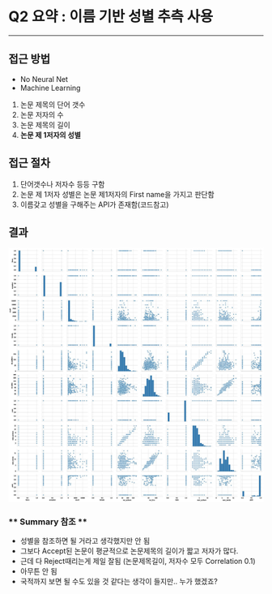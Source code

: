 # Q2 요약 : 이름 기반 성별 추측 사용 #
---
## 접근 방법 ##
- No Neural Net
- Machine Learning
1. 논문 제목의 단어 갯수
2. 논문 저자의 수
3. 논문 제목의 길이
4. **논문 제 1저자의 성별**

## 접근 절차 ##
1. 단어갯수나 저자수 등등 구함
2. 논문 제 1저자 성별은 논문 제1저자의 First name을 가지고 판단함
3. 이름갖고 성별을 구해주는 API가 존재함(코드참고)

## 결과 ##
![각 값 관계성 plotting](https://github.com/sweetcocoa/deepest_challenge/raw/master/Q2/img/corr.jpg)

### ** Summary 참조 ** ###  
- 성별을 참조하면 될 거라고 생각했지만 안 됨
- 그보다 Accept된 논문이 평균적으로 논문제목의 길이가 짧고 저자가 많다.
- 근데 다 Reject때리는게 제일 잘됨 (논문제목길이, 저자수 모두 Correlation 0.1)
- 아무튼 안 됨
- 국적까지 보면 될 수도 있을 것 같다는 생각이 들지만.. 누가 했겠죠?

 
